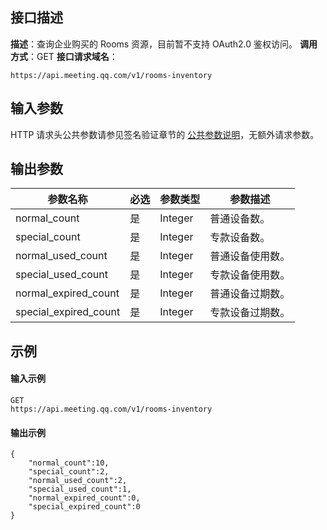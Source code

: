 ## 接口描述
**描述**：查询企业购买的 Rooms 资源，目前暂不支持 OAuth2.0 鉴权访问。
**调用方式**：GET
**接口请求域名**：
```Plaintext
https://api.meeting.qq.com/v1/rooms-inventory

```



## 输入参数
HTTP 请求头公共参数请参见签名验证章节的 [公共参数说明](https://cloud.tencent.com/document/product/1095/42413#.E5.85.AC.E5.85.B1.E5.8F.82.E6.95.B0)，无额外请求参数。



## 输出参数

| 参数名称              | 必选 | 参数类型 | 参数描述         |
| --------------------- | ---- | -------- | ---------------- |
| normal_count          | 是   | Integer  | 普通设备数。     |
| special_count         | 是   | Integer  | 专款设备数。     |
| normal_used_count     | 是   | Integer  | 普通设备使用数。 |
| special_used_count    | 是   | Integer  | 专款设备使用数。 |
| normal_expired_count  | 是   | Integer  | 普通设备过期数。 |
| special_expired_count | 是   | Integer  | 专款设备过期数。 |


## 示例

#### 输入示例
```plaintext
GET
https://api.meeting.qq.com/v1/rooms-inventory
```




#### 输出示例
```plaintext
{
    "normal_count":10,
    "special_count":2,
    "normal_used_count":2,
    "special_used_count":1,
    "normal_expired_count":0,
    "special_expired_count":0
}
```
